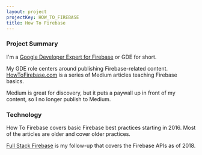 ```yaml
---
layout: project
projectKey: HOW_TO_FIREBASE
title: How To Firebase
---
```


### Project Summary

I'm a [Google Developer Expert for Firebase](https://developers.google.com/community/experts/directory/profile/profile-chris_esplin) or GDE for short.

My GDE role centers around publishing Firebase-related content. [HowToFirebase.com](https://howtofirebase.com/) is a series of Medium articles teaching Firebase basics.

Medium is great for discovery, but it puts a paywall up in front of my content, so I no longer publish to Medium.

### Technology

How To Firebase covers basic Firebase best practices starting in 2016. Most of the articles are older and cover older practices.

[Full Stack Firebase](https://www.fullstackfirebase.com/) is my follow-up that covers the Firebase APIs as of 2018.
